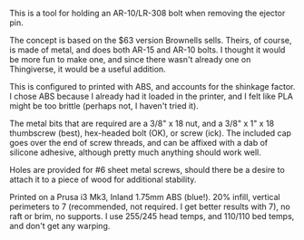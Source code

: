 This is a tool for holding an AR-10/LR-308 bolt when removing the ejector pin.

The concept is based on the $63 version Brownells sells. Theirs, of course, is
made of metal, and does both AR-15 and AR-10 bolts. I thought it would be more
fun to make one, and since there wasn't already one on Thingiverse, it would be
a useful addition.

This is configured to printed with ABS, and accounts for the shinkage factor. I
chose ABS because I already had it loaded in the printer, and I felt like PLA
might be too brittle (perhaps not, I haven't tried it).

The metal bits that are required are a 3/8" x 18 nut, and a 3/8" x 1" x 18
thumbscrew (best), hex-headed bolt (OK), or screw (ick). The included cap goes
over the end of screw threads, and can be affixed with a dab of silicone
adhesive, although pretty much anything should work well.

Holes are provided for #6 sheet metal screws, should there be a desire to
attach it to a piece of wood for additional stability.

Printed on a Prusa i3 Mk3, Inland 1.75mm ABS (blue!). 20% infill, vertical
perimeters to 7 (recommended, not required. I get better results with 7), no
raft or brim, no supports. I use 255/245 head temps, and 110/110 bed temps, 
and don't get any warping.
